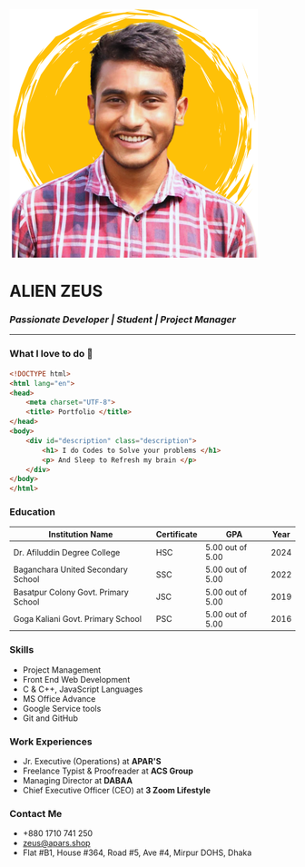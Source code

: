 ![Alien Zeus](zeus1.png)
# **ALIEN ZEUS** 
### **_Passionate Developer | Student | Project Manager_**
----


### **What I love to do**  🤗
```html
<!DOCTYPE html>
<html lang="en">
<head>
    <meta charset="UTF-8">
    <title> Portfolio </title>
</head>
<body>
    <div id="description" class="description">
        <h1> I do Codes to Solve your problems </h1>
        <p> And Sleep to Refresh my brain </p>
    </div>
</body>
</html>
```
### **Education** ##

| Institution Name | Certificate | GPA| Year |
|-------------|-------------|-----|------|
| Dr. Afiluddin Degree College | HSC | 5.00 out of 5.00 | 2024 |
|Baganchara United Secondary School|SSC|5.00 out of 5.00 | 2022 |
| Basatpur Colony Govt. Primary School | JSC|5.00 out of 5.00 | 2019|
| Goga Kaliani Govt. Primary School | PSC | 5.00 out of 5.00 | 2016

### **Skills**
- Project Management
- Front End Web Development
- C & C++, JavaScript Languages
- MS Office Advance
- Google Service tools
- Git and GitHub

### **Work Experiences**
- Jr. Executive (Operations) at **APAR'S**
- Freelance Typist & Proofreader at **ACS Group**
- Managing Director at **DABAA**
- Chief Executive Officer (CEO) at **3 Zoom Lifestyle**

### **Contact Me**
- +880 1710 741 250
- zeus@apars.shop
- Flat #B1, House #364, Road #5, Ave #4, Mirpur DOHS, Dhaka


